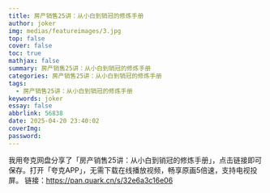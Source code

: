 ```yaml
---
title: 房产销售25讲：从小白到销冠的修炼手册
author: joker
img: medias/featureimages/3.jpg
top: false
cover: false
toc: true
mathjax: false
summary: 房产销售25讲：从小白到销冠的修炼手册
categories: 房产销售25讲：从小白到销冠的修炼手册
tags:
  - 房产销售25讲：从小白到销冠的修炼手册
keywords: joker
essay: false
abbrlink: 56838
date: 2025-04-20 23:40:02
coverImg:
password:
---
```


我用夸克网盘分享了「房产销售25讲：从小白到销冠的修炼手册」，点击链接即可保存。打开「夸克APP」，无需下载在线播放视频，畅享原画5倍速，支持电视投屏。
链接：https://pan.quark.cn/s/32e6a3c16e06
